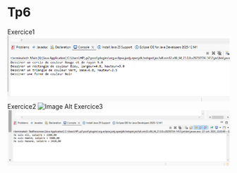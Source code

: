 # Tp6
Exercice1
 ![Image Alt](https://github.com/fe045001-netizen/Tp6/blob/main/Exercice1.png?raw=true)
Exercice2
![Image Alt](<img width="859" height="255" alt="image" src="https://github.com/user-attachments/assets/157ddeea-6b5e-4c72-a712-346d16b2b5a6" />
)
Exercice3
![Image Alt](https://github.com/fe045001-netizen/Tp6/blob/c0ff96db9cb7a7ea43e29893211863414438ba87/Exercice3.png)
